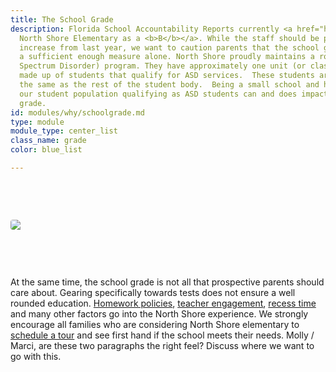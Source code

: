 ```yaml
---
title: The School Grade
description: Florida School Accountability Reports currently <a href="http://www.fldoe.org/accountability/accountability-reporting/school-grades/">grades
  North Shore Elementary as a <b>B</b></a>. While the staff should be proud of the
  increase from last year, we want to caution parents that the school grade is not
  a sufficient enough measure alone. North Shore proudly maintains a robust ASD (Autism
  Spectrum Disorder) program. They have approximately one unit (or class) per grade
  made up of students that qualify for ASD services.  These students are all tested
  the same as the rest of the student body.  Being a small school and having 12% of
  our student population qualifying as ASD students can and does impact our school
  grade.
id: modules/why/schoolgrade.md
type: module
module_type: center_list
class_name: grade
color: blue_list

---
```

<img src="/images/uneditable/SchoolGrade.png" style="margin: 75px auto; display: block; border-radius: 4px; max-width:100%;"/>

At the same time, the school grade is not all that prospective parents should care about. Gearing specifically towards tests does not ensure a well rounded education. [Homework policies](#), [teacher engagement](#), [recess time](#) and many other factors go into the North Shore experience. We strongly encourage all families who are considering North Shore elementary to [schedule a tour](#) and see first hand if the school meets their needs. Molly / Marci, are these two paragraphs the right feel? Discuss where we want to go with this.